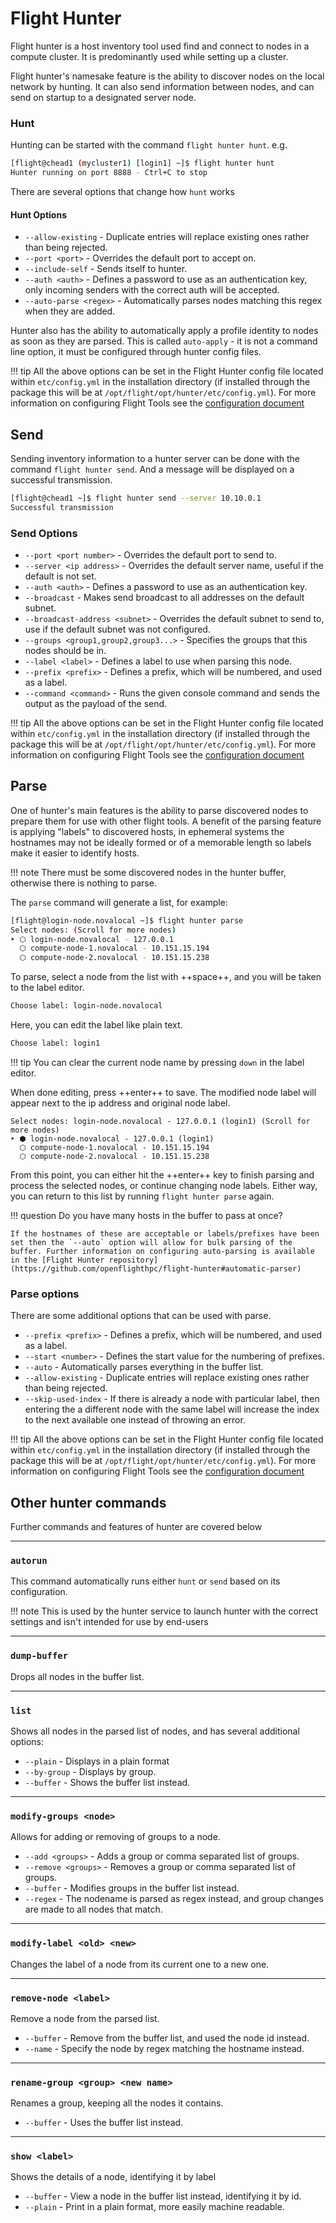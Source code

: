 # Flight Hunter 

Flight hunter is a host inventory tool used find and connect to nodes in a compute cluster. It is predominantly used while setting up a cluster.

Flight hunter's namesake feature is the ability to discover nodes on the local network by hunting. It can also send information between nodes, and can send on startup to a designated server node.

### Hunt

Hunting can be started with the command `flight hunter hunt`. e.g.
```bash
[flight@chead1 (mycluster1) [login1] ~]$ flight hunter hunt
Hunter running on port 8888 - Ctrl+C to stop
```

There are several options that change how `hunt` works

#### Hunt Options

- `--allow-existing` - Duplicate entries will replace existing ones rather than being rejected.
- `--port <port>` - Overrides the default port to accept on.
- `--include-self` - Sends itself to hunter.
- `--auth <auth>` - Defines a password to use as an authentication key, only incoming senders with the correct auth will be accepted.
- `--auto-parse <regex>` - Automatically parses nodes matching this regex when they are added.

Hunter also has the ability to automatically apply a profile identity to nodes as soon as they are parsed. This is called `auto-apply` - it is not a command line option, it must be configured through hunter config files. 

!!! tip
    All the above options can be set in the Flight Hunter config file located within `etc/config.yml` in the installation directory (if installed through the package this will be at `/opt/flight/opt/hunter/etc/config.yml`). For more information on configuring Flight Tools see the [configuration document](../../get-flight/configure.md#filesystem-structure)

## Send

Sending inventory information to a hunter server can be done with the command `flight hunter send`. And a message will be displayed on a successful transmission.
```bash
[flight@chead1 ~]$ flight hunter send --server 10.10.0.1
Successful transmission
```

### Send Options

- `--port <port number>` - Overrides the default port to send to.
- `--server <ip address>` - Overrides the default server name, useful if the default is not set.
- `--auth <auth>` - Defines a password to use as an authentication key.
- `--broadcast` - Makes send broadcast to all addresses on the default subnet.
- `--broadcast-address <subnet>` - Overrides the default subnet to send to, use if the default subnet was not configured.
- `--groups <group1,group2,group3...>` - Specifies the groups that this nodes should be in.
- `--label <label>` - Defines a label to use when parsing this node.
- `--prefix <prefix>` - Defines a prefix, which will be numbered, and used as a label.
- `--command <command>` - Runs the given console command and sends the output as the payload of the send.

!!! tip
    All the above options can be set in the Flight Hunter config file located within `etc/config.yml` in the installation directory (if installed through the package this will be at `/opt/flight/opt/hunter/etc/config.yml`). For more information on configuring Flight Tools see the [configuration document](../../get-flight/configure.md#filesystem-structure)

## Parse

One of hunter's main features is the ability to parse discovered nodes to prepare them for use with other flight tools. A benefit of the parsing feature is applying "labels" to discovered hosts, in ephemeral systems the hostnames may not be ideally formed or of a memorable length so labels make it easier to identify hosts. 

!!! note
    There must be some discovered nodes in the hunter buffer, otherwise there is nothing to parse.

The `parse` command will generate a list, for example:
```bash
[flight@login-node.novalocal ~]$ flight hunter parse
Select nodes: (Scroll for more nodes)
‣ ⬡ login-node.novalocal - 127.0.0.1
  ⬡ compute-node-1.novalocal - 10.151.15.194
  ⬡ compute-node-2.novalocal - 10.151.15.238
```
To parse, select a node from the list with ++space++, and you will be taken to the label editor.

```bash
Choose label: login-node.novalocal
```
Here, you can edit the label like plain text.
```bash
Choose label: login1
```
!!! tip
    You can clear the current node name by pressing `down` in the label editor.

When done editing, press ++enter++ to save. The modified node label will appear next to the ip address and original node label.
```
Select nodes: login-node.novalocal - 127.0.0.1 (login1) (Scroll for more nodes)
‣ ⬢ login-node.novalocal - 127.0.0.1 (login1)
  ⬡ compute-node-1.novalocal - 10.151.15.194
  ⬡ compute-node-2.novalocal - 10.151.15.238
```

From this point, you can either hit the ++enter++ key to finish parsing and process the selected nodes, or continue changing node labels. Either way, you can return to this list by running `flight hunter parse` again.

!!! question
    Do you have many hosts in the buffer to pass at once?

    If the hostnames of these are acceptable or labels/prefixes have been set then the `--auto` option will allow for bulk parsing of the buffer. Further information on configuring auto-parsing is available in the [Flight Hunter repository](https://github.com/openflighthpc/flight-hunter#automatic-parser)

### Parse options

There are some additional options that can be used with parse.

- `--prefix <prefix>` - Defines a prefix, which will be numbered, and used as a label.
- `--start <number>` - Defines the start value for the numbering of prefixes.
- `--auto` - Automatically parses everything in the buffer list.
- `--allow-existing` - Duplicate entries will replace existing ones rather than being rejected.
- `--skip-used-index` - If there is already a node with particular label, then entering the a different node with the same label will increase the index to the next available one instead of throwing an error.

!!! tip
    All the above options can be set in the Flight Hunter config file located within `etc/config.yml` in the installation directory (if installed through the package this will be at `/opt/flight/opt/hunter/etc/config.yml`). For more information on configuring Flight Tools see the [configuration document](../../get-flight/configure.md#filesystem-structure)

## Other hunter commands

Further commands and features of hunter are covered below

---

### `autorun`

This command automatically runs either `hunt` or `send` based on its configuration.

!!! note
    This is used by the hunter service to launch hunter with the correct settings and isn't intended for use by end-users

---

### `dump-buffer`

Drops all nodes in the buffer list.

---

### `list`

Shows all nodes in the parsed list of nodes, and has several additional options:

- `--plain` - Displays in a plain format
- `--by-group` - Displays by group.
- `--buffer` - Shows the buffer list instead.

---

### `modify-groups <node>`

Allows for adding or removing of groups to a node.

- `--add <groups>` - Adds a group or comma separated list of groups.
- `--remove <groups>` - Removes a group or comma separated list of groups.
- `--buffer` - Modifies groups in the buffer list instead.
- `--regex` - The nodename is parsed as regex instead, and group changes are made to all nodes that match.

---

### `modify-label <old> <new>`

Changes the label of a node from its current one to a new one.

---

### `remove-node <label>`

Remove a node from the parsed list.

- `--buffer` - Remove from the buffer list, and used the node id instead.
- `--name` - Specify the node by regex matching the hostname instead.

---

### `rename-group <group> <new name>`

Renames a group, keeping all the nodes it contains.

- `--buffer` - Uses the buffer list instead.

---

### `show <label>`

Shows the details of a node, identifying it by label

- `--buffer` - View a node in the buffer list instead, identifying it by id.
- `--plain` - Print in a plain format, more easily machine readable.
